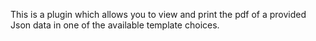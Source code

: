 This is a plugin which allows you to view and print the pdf of a provided Json data in one of the available template choices.

